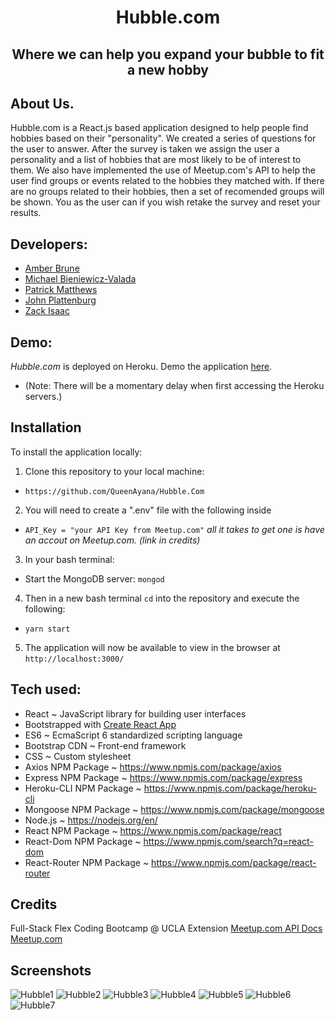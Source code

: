 <h1 align="center"><strong>Hubble.com</strong></h1>

<h2 align="center"><strong>Where we can help you expand your bubble to fit a new hobby</strong></h2>

## About Us.

Hubble.com is a React.js based application designed to help people find hobbies based on their "personality". We created a series of questions for the user to answer. After the survey is taken we assign the user a personality and a list of hobbies that are most likely to be of interest to them. We also have implemented the use of Meetup.com's API to help the user find groups or events related to the hobbies they matched with. If there are no groups related to their hobbies, then a set of recomended groups will be shown. You as the user can if you wish retake the survey and reset your results.

## Developers:
- [Amber Brune](https://github.com/QueenAyana)
- [Michael Bieniewicz-Valada](https://github.com/MDBValada)
- [Patrick Matthews](https://github.com/patjmatthews)
- [John Plattenburg](https://github.com/jplatty)
- [Zack Isaac](https://github.com/zachisaac)

## Demo:
*Hubble.com* is deployed on Heroku. Demo the application [here](https://floating-sands-37043.herokuapp.com/).
- (Note: There will be a momentary delay when first accessing the Heroku servers.)

## Installation

To install the application locally:
1. Clone this repository to your local machine:
- `https://github.com/QueenAyana/Hubble.Com`

2. You will need to create a ".env" file with the following inside
  - `API_Key = "your API Key from Meetup.com"`
      *all it takes to get one is have an accout on Meetup.com. (link in credits)*
  
3. In your bash terminal:
- Start the MongoDB server: `mongod`

4. Then in a new bash terminal `cd` into the repository and execute the following:  
- `yarn start`

5. The application will now be available to view in the browser at  `http://localhost:3000/`            


## Tech used:
- React ~ JavaScript library for building user interfaces
- Bootstrapped with [Create React App](https://github.com/facebook/create-react-app)
- ES6 ~ EcmaScript 6 standardized scripting language
- Bootstrap CDN ~ Front-end framework
- CSS ~ Custom stylesheet
- Axios NPM Package ~ https://www.npmjs.com/package/axios
- Express NPM Package ~ https://www.npmjs.com/package/express
- Heroku-CLI NPM Package ~ https://www.npmjs.com/package/heroku-cli
- Mongoose NPM Package ~ https://www.npmjs.com/package/mongoose
- Node.js ~ https://nodejs.org/en/
- React NPM Package ~ https://www.npmjs.com/package/react
- React-Dom NPM Package ~ https://www.npmjs.com/search?q=react-dom
- React-Router NPM Package ~ https://www.npmjs.com/package/react-router

## Credits

Full-Stack Flex Coding Bootcamp @ UCLA Extension
[Meetup.com API Docs](https://secure.meetup.com/meetup_api)
[Meetup.com](https://www.meetup.com/)

## Screenshots
![Hubble1](/client/public/main.jpg)
![Hubble2](/client/public/signup.jpg)
![Hubble3](/client/public/login.jpg)
![Hubble4](/client/public/loginevent.jpg)
![Hubble5](/client/public/survey.jpg)
![Hubble6](/client/public/profile.jpg)
![Hubble7](/client/public/hobbies.jpg)
